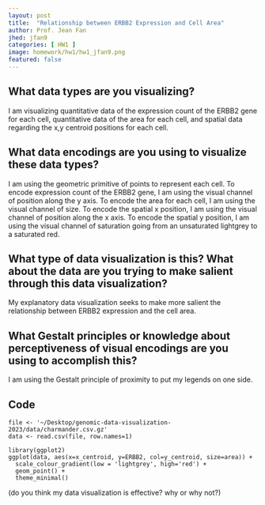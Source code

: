 ```yaml
---
layout: post
title:  "Relationship between ERBB2 Expression and Cell Area"
author: Prof. Jean Fan
jhed: jfan9
categories: [ HW1 ]
image: homework/hw1/hw1_jfan9.png
featured: false
---
```


## What data types are you visualizing?
I am visualizing quantitative data of the expression count of the ERBB2 gene for each cell, quantitative data of the area for each cell, and spatial data regarding the x,y centroid positions for each cell.

## What data encodings are you using to visualize these data types?
I am using the geometric primitive of points to represent each cell. To encode expression count of the ERBB2 gene, I am using the visual channel of position along the y axis. To encode the area for each cell, I am using the visual channel of size. To encode the spatial x position, I am using the visual channel of position along the x axis. To encode the spatial y position, I am using the visual channel of saturation going from an unsaturated lightgrey to a saturated red. 

## What type of data visualization is this? What about the data are you trying to make salient through this data visualization? 
My explanatory data visualization seeks to make more salient the relationship between ERBB2 expression and the cell area.

## What Gestalt principles or knowledge about perceptiveness of visual encodings are you using to accomplish this?
I am using the Gestalt principle of proximity to put my legends on one side. 

## Code

```{r}
file <- '~/Desktop/genomic-data-visualization-2023/data/charmander.csv.gz'
data <- read.csv(file, row.names=1)

library(ggplot2)
ggplot(data, aes(x=x_centroid, y=ERBB2, col=y_centroid, size=area)) + 
  scale_colour_gradient(low = 'lightgrey', high='red') + 
  geom_point() +
  theme_minimal() 
```

(do you think my data visualization is effective? why or why not?)
